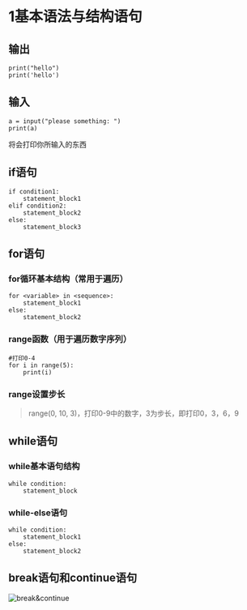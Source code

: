 # 1基本语法与结构语句
## **输出**
    print("hello")
    print('hello')
## **输入**
    a = input("please something: ")
    print(a)
将会打印你所输入的东西
## **if语句**
    if condition1:
        statement_block1
    elif condition2:
        statement_block2
    else:
        statement_block3
## **for语句**
### for循环基本结构（常用于遍历）
    for <variable> in <sequence>:
        statement_block1
    else:
        statement_block2
### range函数（用于遍历数字序列）
    #打印0-4
    for i in range(5):
        print(i)
### range设置步长
>range(0, 10, 3)，打印0-9中的数字，3为步长，即打印0，3，6，9
## **while语句**
### while基本语句结构
    while condition:
        statement_block
### while-else语句
    while condition:
        statement_block1
    else:
        statement_block2
## **break语句和continue语句**
![break&continue](https://static.runoob.com/images/mix/python-while.webp "break语句和continue语句")
